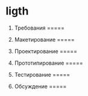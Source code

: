 ligth
=====

1. Требования
=====

2. Макетирование
=====

3. Проектирование
=====

4. Прототипирование
=====

5. Тестирование
=====

6. Обсуждение
=====

